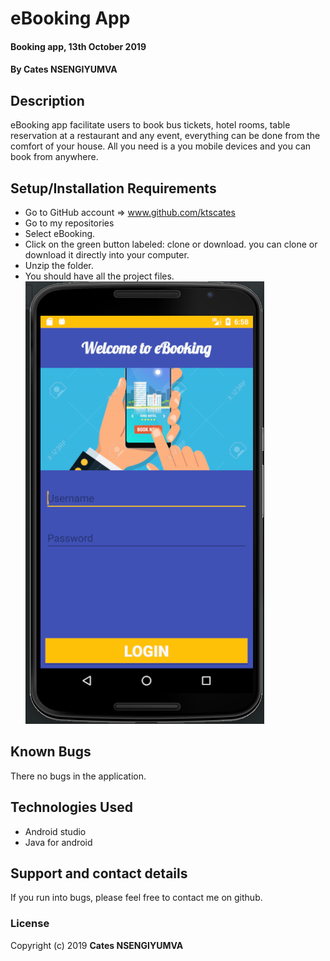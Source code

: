 # eBooking App
#### Booking app, 13th October 2019
#### By **Cates NSENGIYUMVA**
## Description
eBooking app facilitate users to book bus tickets, hotel rooms, table reservation at a restaurant and any event, everything can be done from the comfort of your house. All you need is a you mobile devices and you can book from anywhere.
## Setup/Installation Requirements
* Go to GitHub account => www.github.com/ktscates
* Go to my repositories
* Select eBooking.
* Click on the green button labeled: clone or download. you can clone or download it directly into your computer.
* Unzip the folder.
* You should have all the project files.
![ScreenShot](login.png)
## Known Bugs
There no bugs in the application.
## Technologies Used
* Android studio
* Java for android
## Support and contact details
If you run into bugs, please feel free to contact me on github.
### License
Copyright (c) 2019 **Cates NSENGIYUMVA**